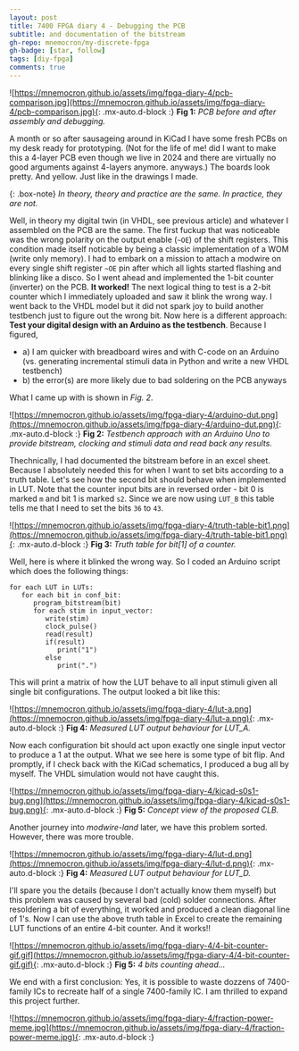 ```yaml
---
layout: post
title: 7400 FPGA diary 4 - Debugging the PCB
subtitle: and documentation of the bitstream
gh-repo: mnemocron/my-discrete-fpga
gh-badge: [star, follow]
tags: [diy-fpga]
comments: true
---
```


![https://mnemocron.github.io/assets/img/fpga-diary-4/pcb-comparison.jpg](https://mnemocron.github.io/assets/img/fpga-diary-4/pcb-comparison.jpg){: .mx-auto.d-block :}
**Fig 1:** _PCB before and after assembly and debugging._

A month or so after sausageing around in KiCad I have some fresh PCBs on my desk ready for prototyping.
(Not for the life of me! did I want to make this a 4-layer PCB even though we live in 2024 and there are virtually no good arguments against 4-layers anymore. anyways.)
The boards look pretty. And yellow. Just like in the drawings I made.

{: .box-note}
_In theory, theory and practice are the same. In practice, they are not._

Well, in theory my digital twin (in VHDL, see previous article) and whatever I assembled on the PCB are the same. 
The first fuckup that was noticeable was the wrong polarity on the output enable (`~OE`) of the shift registers.
This condition made itself noticable by being a classic implementation of a WOM (write only memory). 
I had to embark on a mission to attach a modwire on every single shift register `~OE` pin after which all lights started flashing and blinking like a disco.
So I went ahead and implemented the 1-bit counter (inverter) on the PCB. **It worked!**
The next logical thing to test is a 2-bit counter which I immediately uploaded and saw it blink the wrong way.
I went back to the VHDL model but it did not spark joy to build another testbench just to figure out the wrong bit.
Now here is a different approach: **Test your digital design with an Arduino as the testbench**.
Because I figured, 

- a) I am quicker with breadboard wires and with C-code on an Arduino (vs. generating incremental stimuli data in Python and write a new VHDL testbench)
- b) the error(s) are more likely due to bad soldering on the PCB anyways

What I came up with is shown in _Fig. 2_.

![https://mnemocron.github.io/assets/img/fpga-diary-4/arduino-dut.png](https://mnemocron.github.io/assets/img/fpga-diary-4/arduino-dut.png){: .mx-auto.d-block :}
**Fig 2:** _Testbench approach with an Arduino Uno to provide bitstream, clocking and stimuli data and read back any results._

Thechnically, I had documented the bitstream before in an excel sheet. 
Because I absolutely needed this for when I want to set bits according to a truth table.
Let's see how the second bit should behave when implemented in LUT.
Note that the counter input bits are in reversed order - bit 0 is marked `m` and bit 1 is marked `s2`.
Since we are now using `LUT_B` this table tells me that I need to set the bits `36` to `43`.

![https://mnemocron.github.io/assets/img/fpga-diary-4/truth-table-bit1.png](https://mnemocron.github.io/assets/img/fpga-diary-4/truth-table-bit1.png){: .mx-auto.d-block :}
**Fig 3:** _Truth table for bit[1] of a counter._

Well, here is where it blinked the wrong way. 
So I coded an Arduino script which does the following things:

```
for each LUT in LUTs:
   for each bit in conf_bit:
      program_bitstream(bit)
      for each stim in input_vector:
         write(stim)
         clock_pulse()
         read(result)
         if(result)
            print("1")
         else
            print(".")
```

This will print a matrix of how the LUT behave to all input stimuli given all single bit configurations.
The output looked a bit like this:

![https://mnemocron.github.io/assets/img/fpga-diary-4/lut-a.png](https://mnemocron.github.io/assets/img/fpga-diary-4/lut-a.png){: .mx-auto.d-block :}
**Fig 4:** _Measured LUT output behaviour for LUT_A._

Now each configuration bit should act upon exactly one single input vector to produce a 1 at the output.
What we see here is some type of bit flip. And promptly, if I check back with the KiCad schematics, I produced a bug all by myself. 
The VHDL simulation would not have caught this.

![https://mnemocron.github.io/assets/img/fpga-diary-4/kicad-s0s1-bug.png](https://mnemocron.github.io/assets/img/fpga-diary-4/kicad-s0s1-bug.png){: .mx-auto.d-block :}
**Fig 5:** _Concept view of the proposed CLB._

Another journey into _modwire-land_ later, we have this problem sorted. However, there was more trouble.

![https://mnemocron.github.io/assets/img/fpga-diary-4/lut-d.png](https://mnemocron.github.io/assets/img/fpga-diary-4/lut-d.png){: .mx-auto.d-block :}
**Fig 4:** _Measured LUT output behaviour for LUT_D._

I'll spare you the details (because I don't actually know them myself) but this problem was caused by several bad (cold) solder connections.
After resoldering a bit of everything, it worked and produced a clean diagonal line of 1's.
Now I can use the above truth table in Excel to create the remaining LUT functions of an entire 4-bit counter.
And it works!!

![https://mnemocron.github.io/assets/img/fpga-diary-4/4-bit-counter-gif.gif](https://mnemocron.github.io/assets/img/fpga-diary-4/4-bit-counter-gif.gif){: .mx-auto.d-block :}
**Fig 5:** _4 bits counting ahead..._


We end with a first conclusion: Yes, it is possible to waste dozzens of 7400-family ICs to recreate half of a single 7400-family IC. I am thrilled to expand this project further.

![https://mnemocron.github.io/assets/img/fpga-diary-4/fraction-power-meme.jpg](https://mnemocron.github.io/assets/img/fpga-diary-4/fraction-power-meme.jpg){: .mx-auto.d-block :}
